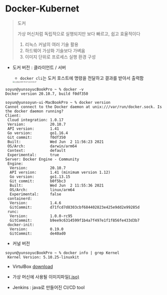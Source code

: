 # Docker-Kubernet

> 도커 
>
> 가상 머신처럼 독립적으로 실행되지만 보다 빠르고, 쉽고 효율적이다
>
> 1. 리눅스 커널의 여러 기술 활용
> 2. 하드웨어 가상화 기술보다 가벼움
> 3. 이미지 단위로 프로세스 실행 환경 구성

* 도커 버전 : 클라이언트 / 서버

  * `docker cli`는 도커 호스트에 명령을 전달하고 결과를 받아서 출력함

  <img src="images/스크린샷 2021-10-27 오후 6.02.27.png" alt="스크린샷 2021-10-27 오후 6.02.27" style="zoom: 33%;" />

```shell
soyun@yunsoyucBookPro ~ % docker -v
Docker version 20.10.7, build f0df350

soyun@yunsoyun-ui-MacBookPro ~ % docker version
Cannot connect to the Docker daemon at unix:///var/run/docker.sock. Is the docker daemon running?
Client:
 Cloud integration: 1.0.17
 Version:           20.10.7
 API version:       1.41
 Go version:        go1.16.4
 Git commit:        f0df350
 Built:             Wed Jun  2 11:56:23 2021
 OS/Arch:           darwin/arm64
 Context:           default
 Experimental:      true
Server: Docker Engine - Community
 Engine:
  Version:          20.10.7
  API version:      1.41 (minimum version 1.12)
  Go version:       go1.13.15
  Git commit:       b0f5bc3
  Built:            Wed Jun  2 11:55:36 2021
  OS/Arch:          linux/arm64
  Experimental:     false
 containerd:
  Version:          1.4.6
  GitCommit:        d71fcd7d8303cbf684402823e425e9dd2e99285d
 runc:
  Version:          1.0.0-rc95
  GitCommit:        b9ee9c6314599f1b4a7f497e1f1f856fe433d3b7
 docker-init:
  Version:          0.19.0
  GitCommit:        de40ad0

```

* 커널 버전

```shell
soyun@yunsoyucBookPro ~ % docker info | grep Kernel
 Kernel Version: 5.10.25-linuxkit
```

* VirtulBox [download](https://www.virtualbox.org/wiki/Downloads)
* 가상 머신에 사용될 이미지파일[(.iso)](https://releases.ubuntu.com/16.04/)

* Jenkins : java로 만들어진 CI/CD tool
